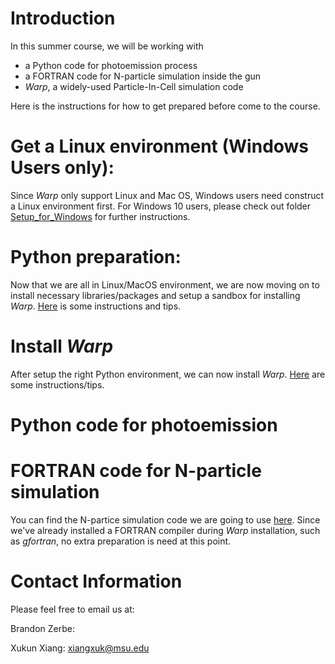 # Introduction
In this summer course, we will be working with 
* a Python code for photoemission process
* a FORTRAN code for N-particle simulation inside the gun
* *Warp*, a widely-used Particle-In-Cell simulation code

Here is the instructions for how to get prepared before come to the course.

# Get a Linux environment (Windows Users only):
Since *Warp* only support Linux and Mac OS, Windows users need construct a Linux environment first. For Windows 10 users, please check out folder [Setup_for_Windows](https://github.com/XukunXiang/USPAS_Summer_2018/blob/master/Setup_for_Windows) for further instructions. 

# Python preparation:
Now that we are all in Linux/MacOS environment, we are now moving on to install necessary libraries/packages and setup a sandbox for installing *Warp*. 
[Here](https://github.com/XukunXiang/USPAS_Summer_2018/tree/master/python_sandbox) is some instructions and tips.

# Install *Warp*
After setup the right Python environment, we can now install *Warp*. [Here](https://github.com/XukunXiang/USPAS_Summer_2018/tree/master/warp) are some instructions/tips.

# Python code for photoemission

# FORTRAN code for N-particle simulation
You can find the N-partice simulation code we are going to use [here](https://github.com/XukunXiang/USPAS_Summer_2018/tree/master/N_Particle_simulation). Since we've already installed a FORTRAN compiler during *Warp* installation, such as *gfortran*, no extra preparation is need at this point.

# Contact Information
Please feel free to email us at:

Brandon Zerbe: 

Xukun Xiang: xiangxuk@msu.edu
